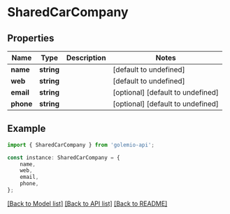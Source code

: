 # SharedCarCompany


## Properties

Name | Type | Description | Notes
------------ | ------------- | ------------- | -------------
**name** | **string** |  | [default to undefined]
**web** | **string** |  | [default to undefined]
**email** | **string** |  | [optional] [default to undefined]
**phone** | **string** |  | [optional] [default to undefined]

## Example

```typescript
import { SharedCarCompany } from 'golemio-api';

const instance: SharedCarCompany = {
    name,
    web,
    email,
    phone,
};
```

[[Back to Model list]](../README.md#documentation-for-models) [[Back to API list]](../README.md#documentation-for-api-endpoints) [[Back to README]](../README.md)
